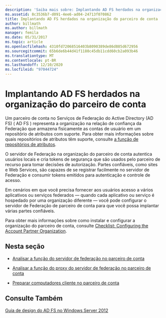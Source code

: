 ```yaml
---
description: 'Saiba mais sobre: Implantando AD FS herdados na organização do parceiro de conta'
ms.assetid: 8c3536b7-d091-4ee6-ad04-24713f070862
title: Implantando AD FS herdados na organização do parceiro de conta
author: billmath
ms.author: billmath
manager: femila
ms.date: 05/31/2017
ms.topic: article
ms.openlocfilehash: 4310fd72068516403b8090389de86d885d672956
ms.sourcegitcommit: 65b6de6b44d41f1180c45db11cdd60cb2a093b46
ms.translationtype: MT
ms.contentlocale: pt-BR
ms.lasthandoff: 12/10/2020
ms.locfileid: "97044724"
---
```

# <a name="deploying-legacy-ad-fs-in-the-account-partner-organization"></a>Implantando AD FS herdados na organização do parceiro de conta

Um parceiro de conta no Serviços de Federação do Active Directory (AD FS) \( AD FS \) representa a organização na relação de confiança da Federação que armazena fisicamente as contas de usuário em um repositório de atributos com suporte. Para obter mais informações sobre quais repositórios de atributos têm suporte, consulte [a função de repositórios de atributos](../../ad-fs/technical-reference/The-Role-of-Attribute-Stores.md).

O servidor de Federação na organização do parceiro de conta autentica usuários locais e cria tokens de segurança que são usados pelo parceiro de recurso para tomar decisões de autorização. Partes confiáveis, como sites e Web Services, são capazes de se registrar facilmente no servidor de Federação e consumir tokens emitidos para autenticação e controle de acesso.

Em cenários em que você precisa fornecer aos usuários acesso a vários aplicativos ou serviços federados — quando cada aplicativo ou serviço é hospedado por uma organização diferente — você pode configurar o servidor de Federação de parceiro de conta para que você possa implantar várias partes confiáveis.

Para obter mais informações sobre como instalar e configurar a organização do parceiro de conta, consulte [Checklist: Configuring the Account Partner Organization](../../ad-fs/deployment/Checklist--Configuring-the-Account-Partner-Organization.md).

## <a name="in-this-section"></a>Nesta seção

-   [Analisar a função do servidor de federação no parceiro de conta](Review-the-Role-of-the-Federation-Server-in-the-Account-Partner.md)

-   [Analisar a função do proxy do servidor de federação no parceiro de conta](Review-the-Role-of-the-Federation-Server-Proxy-in-the-Account-Partner.md)

-   [Preparar computadores cliente no parceiro de conta](Prepare-Client-Computers-in-the-Account-Partner.md)

## <a name="see-also"></a>Consulte Também
[Guia de design do AD FS no Windows Server 2012](AD-FS-Design-Guide-in-Windows-Server-2012.md)
